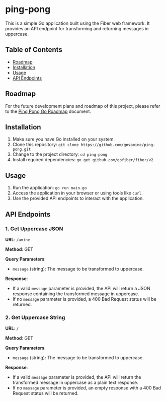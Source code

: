 # ping-pong

This is a simple Go application built using the Fiber web framework. It provides an API endpoint for transforming and returning messages in uppercase.

## Table of Contents

- [Roadmap](#roadmap)
- [Installation](#installation)
- [Usage](#usage)
- [API Endpoints](#api-endpoints)


## Roadmap

For the future development plans and roadmap of this project, please refer to the [Ping Pong Go Roadmap](https://github.com/log101/YARP/blob/main/projects/tr/ping-pong-go.md) document.
## Installation

1. Make sure you have Go installed on your system.
2. Clone this repository: `git clone https://github.com/gnsamine/ping-pong.git`
3. Change to the project directory: `cd ping-pong`
4. Install required dependencies: `go get github.com/gofiber/fiber/v2`

## Usage

1. Run the application: `go run main.go`
2. Access the application in your browser or using tools like `curl`.
3. Use the provided API endpoints to interact with the application.

## API Endpoints

### 1. Get Uppercase JSON

**URL**: `/amine`

**Method**: GET

**Query Parameters**:
- `message` (string): The message to be transformed to uppercase.

**Response**:
- If a valid `message` parameter is provided, the API will return a JSON response containing the transformed message in uppercase.
- If no `message` parameter is provided, a 400 Bad Request status will be returned.

### 2. Get Uppercase String

**URL**: `/`

**Method**: GET

**Query Parameters**:
- `message` (string): The message to be transformed to uppercase.

**Response**:
- If a valid `message` parameter is provided, the API will return the transformed message in uppercase as a plain text response.
- If no `message` parameter is provided, an empty response with a 400 Bad Request status will be returned.



